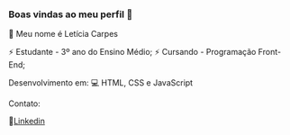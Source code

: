 ### Boas vindas ao meu perfil 👊 

<!---
leCarpes/leCarpes is a ✨ special ✨ repository because its `README.md` (this file) appears on your GitHub profile.
You can click the Preview link to take a look at your changes.
--->

👋 Meu nome é Letícia Carpes

⚡ Estudante - 3º ano do Ensino Médio;
⚡ Cursando - Programação Front-End;


Desenvolvimento em:
💻 HTML, CSS e JavaScript


Contato:

🔗[Linkedin](https://www.linkedin.com/in/let%C3%ADcia-carpes-b34aa1302/)





